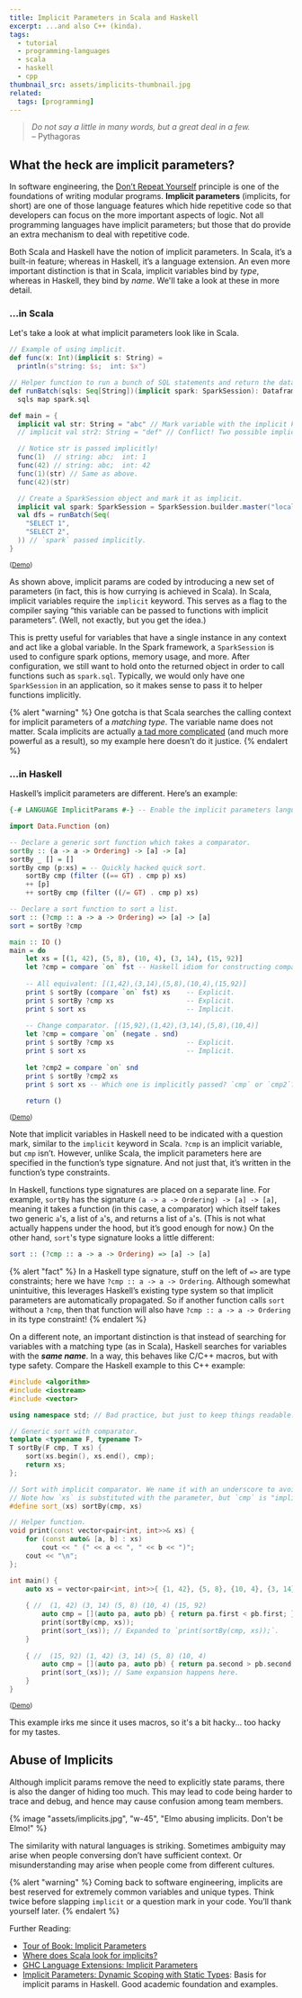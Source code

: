 ```yaml
---
title: Implicit Parameters in Scala and Haskell
excerpt: ...and also C++ (kinda).
tags:
  - tutorial
  - programming-languages
  - scala
  - haskell
  - cpp
thumbnail_src: assets/implicits-thumbnail.jpg
related:
  tags: [programming]
---
```


> *Do not say a little in many words, but a great deal in a few.*  
>  – Pythagoras

## What the heck are implicit parameters?

In software engineering, the [Don’t Repeat Yourself](https://en.m.wikipedia.org/wiki/Don't_repeat_yourself) principle is one of the foundations of writing modular programs. **Implicit parameters** (implicits, for short) are one of those language features which hide repetitive code so that developers can focus on the more important aspects of logic. Not all programming languages have implicit parameters; but those that do provide an extra mechanism to deal with repetitive code.

Both Scala and Haskell have the notion of implicit parameters. In Scala, it’s a built-in feature; whereas in Haskell, it’s a language extension. An even more important distinction is that in Scala, implicit variables bind by *type*, whereas in Haskell, they bind by *name*. We'll take a look at these in more detail.

### ...in Scala
Let's take a look at what implicit parameters look like in Scala.

```scala
// Example of using implicit.
def func(x: Int)(implicit s: String) =
  println(s"string: $s;  int: $x")

// Helper function to run a bunch of SQL statements and return the dataframe results.
def runBatch(sqls: Seq[String])(implicit spark: SparkSession): Dataframe =
  sqls map spark.sql

def main = {
  implicit val str: String = "abc" // Mark variable with the implicit keyword.
  // implicit val str2: String = "def" // Conflict! Two possible implicits of the same type. Error will occur.

  // Notice str is passed implicitly!
  func(1)  // string: abc;  int: 1
  func(42) // string: abc;  int: 42
  func(1)(str) // Same as above.
  func(42)(str)

  // Create a SparkSession object and mark it as implicit.
  implicit val spark: SparkSession = SparkSession.builder.master("local").getOrCreate
  val dfs = runBatch(Seq(
    "SELECT 1",
    "SELECT 2",
  )) // `spark` passed implicitly.
}
```

<sup>([Demo](https://scastie.scala-lang.org/59m4Fd8LRFmDHNQmfRt3XQ))</sup>

As shown above, implicit params are coded by introducing a new set of parameters (in fact, this is how currying is achieved in Scala). In Scala, implicit variables require the `implicit` keyword. This serves as a flag to the compiler saying “this variable can be passed to functions with implicit parameters”. (Well, not exactly, but you get the idea.)

This is pretty useful for variables that have a single instance in any context and act like a global variable. In the Spark framework, a `SparkSession` is used to configure spark options, memory usage, and more. After configuration, we still want to hold onto the returned object in order to call functions such as `spark.sql`. Typically, we would only have one `SparkSession` in an application, so it makes sense to pass it to helper functions implicitly.

{% alert "warning" %}
One gotcha is that Scala searches the calling context for implicit parameters of a *matching type*. The variable name does not matter. Scala implicits are actually [a tad more complicated][scala-implicits-where] (and much more powerful as a result), so my example here doesn’t do it justice.
{% endalert %}

### ...in Haskell
Haskell’s implicit parameters are different. Here’s an example:

```haskell
{-# LANGUAGE ImplicitParams #-} -- Enable the implicit parameters language extension.

import Data.Function (on)

-- Declare a generic sort function which takes a comparator.
sortBy :: (a -> a -> Ordering) -> [a] -> [a]
sortBy _ [] = []
sortBy cmp (p:xs) = -- Quickly hacked quick sort.
    sortBy cmp (filter ((== GT) . cmp p) xs) 
    ++ [p] 
    ++ sortBy cmp (filter ((/= GT) . cmp p) xs) 

-- Declare a sort function to sort a list.
sort :: (?cmp :: a -> a -> Ordering) => [a] -> [a]
sort = sortBy ?cmp

main :: IO ()
main = do
    let xs = [(1, 42), (5, 8), (10, 4), (3, 14), (15, 92)]
    let ?cmp = compare `on` fst -- Haskell idiom for constructing comparators.
    
    -- All equivalent: [(1,42),(3,14),(5,8),(10,4),(15,92)]
    print $ sortBy (compare `on` fst) xs    -- Explicit.
    print $ sortBy ?cmp xs                  -- Explicit.
    print $ sort xs                         -- Implicit.
    
    -- Change comparator. [(15,92),(1,42),(3,14),(5,8),(10,4)]
    let ?cmp = compare `on` (negate . snd)
    print $ sortBy ?cmp xs                  -- Explicit.
    print $ sort xs                         -- Implicit.
    
    let ?cmp2 = compare `on` snd
    print $ sortBy ?cmp2 xs
    print $ sort xs -- Which one is implicitly passed? `cmp` or `cmp2`? :)
    
    return ()
```

<sup>([Demo](https://onlinegdb.com/S4N7sxFFz))</sup>

Note that implicit variables in Haskell need to be indicated with a question mark, similar to the `implicit` keyword in Scala. `?cmp` is an implicit variable, but `cmp` isn’t. However, unlike Scala, the implicit parameters here are specified in the function’s type signature. And not just that, it’s written in the function’s type constraints.

In Haskell, functions type signatures are placed on a separate line. For example, `sortBy` has the signature `(a -> a -> Ordering) -> [a] -> [a]`, meaning it takes a function (in this case, a comparator) which itself takes two generic `a`'s, a list of `a`'s, and returns a list of `a`'s. (This is not what actually happens under the hood, but it’s good enough for now.) On the other hand, `sort`'s type signature looks a little different:

```haskell
sort :: (?cmp :: a -> a -> Ordering) => [a] -> [a]
```

{% alert "fact" %}
In a Haskell type signature, stuff on the left of `=>` are type constraints; here we have `?cmp :: a -> a -> Ordering`. Although somewhat unintuitive, this leverages Haskell’s existing type system so that implicit parameters are automatically propagated. So if another function calls `sort` without a `?cmp`, then that function will also have `?cmp :: a -> a -> Ordering` in its type constraint!
{% endalert %}

On a different note, an important distinction is that instead of searching for variables with a matching type (as in Scala), Haskell searches for variables with the ***same name***. In a way, this behaves like C/C++ macros, but with type safety. Compare the Haskell example to this C++ example:

```cpp
#include <algorithm>
#include <iostream>
#include <vector>

using namespace std; // Bad practice, but just to keep things readable.

// Generic sort with comparator.
template <typename F, typename T>
T sortBy(F cmp, T xs) {
    sort(xs.begin(), xs.end(), cmp);
    return xs;
};

// Sort with implicit comparator. We name it with an underscore to avoid confusion with std::sort.
// Note how `xs` is substituted with the parameter, but `cmp` is "implicitly" used.
#define sort_(xs) sortBy(cmp, xs)

// Helper function.
void print(const vector<pair<int, int>>& xs) {
    for (const auto& [a, b] : xs)
        cout << " (" << a << ", " << b << ")";
    cout << "\n";
};

int main() {
    auto xs = vector<pair<int, int>>{ {1, 42}, {5, 8}, {10, 4}, {3, 14}, {15, 92} };
    
    { //  (1, 42) (3, 14) (5, 8) (10, 4) (15, 92)
        auto cmp = [](auto pa, auto pb) { return pa.first < pb.first; };
        print(sortBy(cmp, xs));
        print(sort_(xs)); // Expanded to `print(sortBy(cmp, xs));`.
    }
     
    { //  (15, 92) (1, 42) (3, 14) (5, 8) (10, 4)
        auto cmp = [](auto pa, auto pb) { return pa.second > pb.second; };
        print(sort_(xs)); // Same expansion happens here.
    }
}
```

<sup>([Demo](https://onlinegdb.com/qII0Pq54O))</sup>

This example irks me since it uses macros, so it's a bit hacky... too hacky for my tastes.

## Abuse of Implicits

Although implicit params remove the need to explicitly state params, there is also the danger of hiding too much. This may lead to code being harder to trace and debug, and hence may cause confusion among team members.

{% image "assets/implicits.jpg", "w-45", "Elmo abusing implicits. Don't be Elmo!" %}

The similarity with natural languages is striking. Sometimes ambiguity may arise when people conversing don’t have sufficient context. Or misunderstanding may arise when people come from different cultures.

{% alert "warning" %}
Coming back to software engineering, implicits are best reserved for extremely common variables and unique types. Think twice before slapping `implicit` or a question mark in your code. You’ll thank yourself later.
{% endalert %}

Further Reading:

- [Tour of Book: Implicit Parameters](https://docs.scala-lang.org/tour/implicit-parameters.html)
- [Where does Scala look for implicits?][scala-implicits-where]
- [GHC Language Extensions: Implicit Parameters](https://downloads.haskell.org/ghc/9.8.1-alpha4/docs/users_guide/exts/implicit_parameters.html)
- [Implicit Parameters: Dynamic Scoping with Static Types](https://galois.com/wp-content/uploads/2014/08/pub_JL_ImplicitParameters.pdf): Basis for implicit params in Haskell. Good academic foundation and examples.

[scala-implicits-where]: https://stackoverflow.com/questions/5598085/where-does-scala-look-for-implicits/5598107#5598107